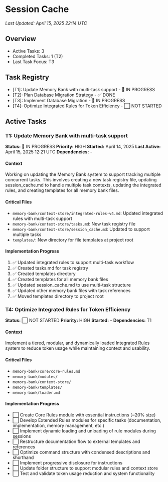 # Session Cache

*Last Updated: April 15, 2025 22:14 UTC*

## Overview
- Active Tasks: 3
- Completed Tasks: 1 (T2)
- Last Task Focus: T3

## Task Registry
- [T1]: Update Memory Bank with multi-task support - 🔄 IN PROGRESS
- [T2]: Plan Database Migration Strategy - ✅ DONE
- [T3]: Implement Database Migration - 🔄 IN PROGRESS
- [T4]: Optimize Integrated Rules for Token Efficiency - ⬜ NOT STARTED

## Active Tasks

### T1: Update Memory Bank with multi-task support
**Status:** 🔄 IN PROGRESS
**Priority:** HIGH
**Started:** April 14, 2025
**Last Active:** April 15, 2025 12:21 UTC
**Dependencies:** -

#### Context
Working on updating the Memory Bank system to support tracking multiple concurrent tasks. This involves creating a new task registry file, updating session_cache.md to handle multiple task contexts, updating the integrated rules, and creating templates for all memory bank files.

#### Critical Files
- `memory-bank/context-store/integrated-rules-v4.md`: Updated integrated rules with multi-task support
- `memory-bank/context-store/tasks.md`: New task registry file
- `memory-bank/context-store/session_cache.md`: Updated to support multiple tasks
- `templates/`: New directory for file templates at project root

#### Implementation Progress
1. ✅ Updated integrated rules to support multi-task workflow
2. ✅ Created tasks.md for task registry
3. ✅ Created templates directory
4. ✅ Created templates for all memory bank files
5. ✅ Updated session_cache.md to use multi-task structure
6. ✅ Updated other memory bank files with task references
7. ✅ Moved templates directory to project root

### T4: Optimize Integrated Rules for Token Efficiency
**Status:** ⬜ NOT STARTED
**Priority:** HIGH
**Started:** -
**Dependencies:** T1

#### Context
Implement a tiered, modular, and dynamically loaded Integrated Rules system to reduce token usage while maintaining context and usability.

#### Critical Files
- `memory-bank/core/core-rules.md`
- `memory-bank/modules/`
- `memory-bank/context-store/`
- `memory-bank/templates/`
- `memory-bank/loader.md`

#### Implementation Progress
- ⬜ Create Core Rules module with essential instructions (~20% size)
- ⬜ Develop Extended Rules modules for specific tasks (documentation, implementation, memory management, etc.)
- ⬜ Implement dynamic loading and unloading of rule modules during sessions
- ⬜ Restructure documentation flow to external templates and references
- ⬜ Optimize command structure with condensed descriptions and shorthand
- ⬜ Implement progressive disclosure for instructions
- ⬜ Update folder structure to support modular rules and context store
- ⬜ Test and validate token usage reduction and system functionality
